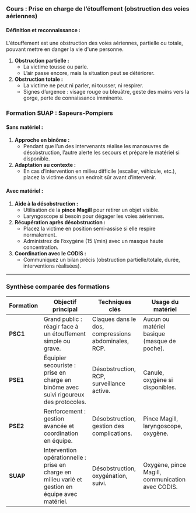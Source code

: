 ### **Cours : Prise en charge de l’étouffement (obstruction des voies aériennes)**

#### **Définition et reconnaissance :**

L'étouffement est une obstruction des voies aériennes, partielle ou totale, pouvant mettre en danger la vie d'une personne.

1. **Obstruction partielle :**
    - La victime tousse ou parle.
    - L’air passe encore, mais la situation peut se détériorer.
2. **Obstruction totale :**
    - La victime ne peut ni parler, ni tousser, ni respirer.
    - Signes d’urgence : visage rouge ou bleuâtre, geste des mains vers la gorge, perte de connaissance imminente.
### **Formation SUAP : Sapeurs-Pompiers**

#### **Sans matériel :**

1. **Approche en binôme :**
    - Pendant que l’un des intervenants réalise les manœuvres de désobstruction, l’autre alerte les secours et prépare le matériel si disponible.
2. **Adaptation au contexte :**
    - En cas d’intervention en milieu difficile (escalier, véhicule, etc.), placez la victime dans un endroit sûr avant d’intervenir.

#### **Avec matériel :**

1. **Aide à la désobstruction :**
    - Utilisation de la **pince Magill** pour retirer un objet visible.
    - Laryngoscope si besoin pour dégager les voies aériennes.
2. **Récupération après désobstruction :**
    - Placez la victime en position semi-assise si elle respire normalement.
    - Administrez de l’oxygène (15 l/min) avec un masque haute concentration.
3. **Coordination avec le CODIS :**
    - Communiquez un bilan précis (obstruction partielle/totale, durée, interventions réalisées).

---

### **Synthèse comparée des formations**

|**Formation**|**Objectif principal**|**Techniques clés**|**Usage du matériel**|
|---|---|---|---|
|**PSC1**|Grand public : réagir face à un étouffement simple ou grave.|Claques dans le dos, compressions abdominales, RCP.|Aucun ou matériel basique (masque de poche).|
|**PSE1**|Équipier secouriste : prise en charge en binôme avec suivi rigoureux des protocoles.|Désobstruction, RCP, surveillance active.|Canule, oxygène si disponibles.|
|**PSE2**|Renforcement : gestion avancée et coordination en équipe.|Désobstruction, gestion des complications.|Pince Magill, laryngoscope, oxygène.|
|**SUAP**|Intervention opérationnelle : prise en charge en milieu varié et gestion en équipe avec matériel.|Désobstruction, oxygénation, suivi.|Oxygène, pince Magill, communication avec CODIS.|